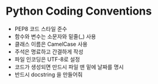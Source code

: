 # Python Coding Conventions

- PEP8 코드 스타일 준수
- 함수와 변수는 소문자와 밑줄(_) 사용
- 클래스 이름은 CamelCase 사용
- 주석은 명료하고 간결하게 작성
- 파일 인코딩은 UTF-8로 설정
- 코드가 생성되면 만드시 파일 맨 밑에 날짜를 명시
- 반드시 docstring 을 만들어줘

